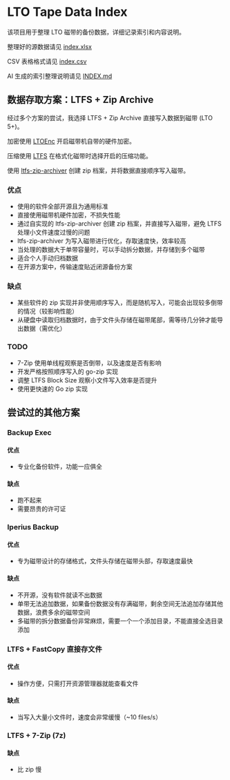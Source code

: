 # LTO Tape Data Index

该项目用于整理 LTO 磁带的备份数据，详细记录索引和内容说明。

整理好的源数据请见 [index.xlsx](https://github.com/ERR0RPR0MPT/Tape/blob/main/index.xlsx)

CSV 表格格式请见 [index.csv](https://github.com/ERR0RPR0MPT/Tape/blob/main/index.csv)

AI 生成的索引整理说明请见 [INDEX.md](https://github.com/ERR0RPR0MPT/Tape/blob/main/INDEX.md)

## 数据存取方案：LTFS + Zip Archive

经过多个方案的尝试，我选择 LTFS + Zip Archive 直接写入数据到磁带 (LTO 5+)。

加密使用 [LTOEnc](https://github.com/ERR0RPR0MPT/Tape/blob/main/LTOEnc) 开启磁带机自带的硬件加密。

压缩使用 [LTFS](https://github.com/LinearTapeFileSystem/ltfs) 在格式化磁带时选择开启的压缩功能。

使用 [ltfs-zip-archiver](https://github.com/ERR0RPR0MPT/Tape/blob/main/ltfs-zip-archiver) 创建 zip 档案，并将数据直接顺序写入磁带。

### 优点
- 使用的软件全部开源且为通用标准
- 直接使用磁带机硬件加密，不损失性能
- 通过自实现的 ltfs-zip-archiver 创建 zip 档案，并直接写入磁带，避免 LTFS 处理小文件速度过慢的问题
- ltfs-zip-archiver 为写入磁带进行优化，存取速度快，效率较高
- 当处理的数据大于单带容量时，可以手动拆分数据，并存储到多个磁带
- 适合个人手动归档数据
- 在开源方案中，传输速度贴近闭源备份方案

### 缺点
- 某些软件的 zip 实现并非使用顺序写入，而是随机写入，可能会出现较多倒带的情况（较影响性能）
- 从硬盘中读取归档数据时，由于文件头存储在磁带尾部，需等待几分钟才能导出数据（需优化）

### TODO

- 7-Zip 使用单线程观察是否倒带，以及速度是否有影响
- 开发严格按照顺序写入的 go-zip 实现
- 调整 LTFS Block Size 观察小文件写入效率是否提升
- 使用更快速的 Go zip 实现

## 尝试过的其他方案

### Backup Exec

#### 优点
- 专业化备份软件，功能一应俱全

#### 缺点
- 跑不起来
- 需要昂贵的许可证

### Iperius Backup

#### 优点
- 专为磁带设计的存储格式，文件头存储在磁带头部，存取速度最快

#### 缺点
- 不开源，没有软件就读不出数据
- 单带无法追加数据，如果备份数据没有存满磁带，剩余空间无法追加存储其他数据，浪费多余的磁带空间
- 多磁带的拆分数据备份非常麻烦，需要一个一个添加目录，不能直接全选目录添加

### LTFS + FastCopy 直接存文件

#### 优点
- 操作方便，只需打开资源管理器就能查看文件

#### 缺点
- 当写入大量小文件时，速度会非常缓慢（~10 files/s）

### LTFS + 7-Zip (7z)

#### 缺点
- 比 zip 慢
